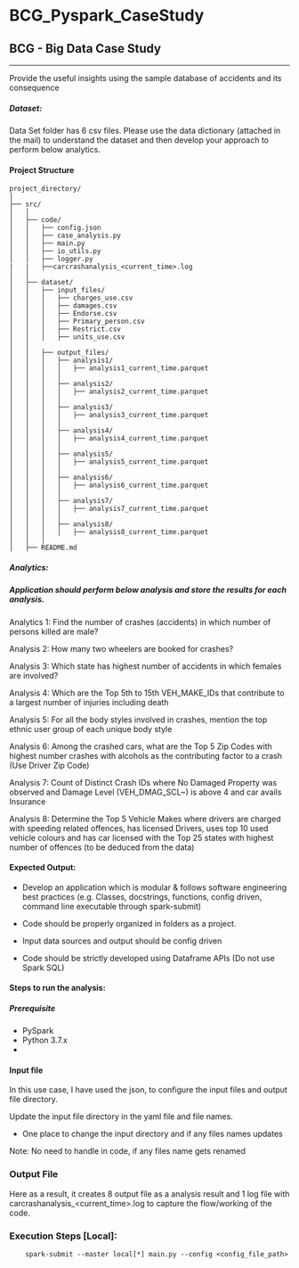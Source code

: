 # BCG_Pyspark_CaseStudy
## BCG - Big Data Case Study
---

Provide the useful insights using the sample database of accidents and its consequence

##### Dataset:

Data Set folder has 6 csv files. Please use the data dictionary (attached in the mail) to understand the dataset and then develop your approach to perform below analytics.

#### Project Structure

```
project_directory/
│
├── src/
│   │
│   ├── code/
│   │   ├── config.json
│   │   ├── case_analysis.py
│   │   ├── main.py
│   │   ├── io_utils.py
│   │   ├── logger.py
|   |   ├──carcrashanalysis_<current_time>.log
│   │
│   ├── dataset/
│   │   ├── input_files/
│   │   │   ├── charges_use.csv
│   │   │   ├── damages.csv
│   │   │   ├── Endorse.csv
│   │   │   ├── Primary_person.csv
│   │   │   ├── Restrict.csv
│   │   │   ├── units_use.csv
│   │
│   │   ├── output_files/
│   │   │   ├── analysis1/
│   │   │   │   ├── analysis1_current_time.parquet
│   │   │   │
│   │   │   ├── analysis2/
│   │   │   │   ├── analysis2_current_time.parquet
│   │   │   │
│   │   │   ├── analysis3/
│   │   │   │   ├── analysis3_current_time.parquet
│   │   │   │
│   │   │   ├── analysis4/
│   │   │   │   ├── analysis4_current_time.parquet
│   │   │   │
│   │   │   ├── analysis5/
│   │   │   │   ├── analysis5_current_time.parquet
│   │   │   │
│   │   │   ├── analysis6/
│   │   │   │   ├── analysis6_current_time.parquet
│   │   │   │
│   │   │   ├── analysis7/
│   │   │   │   ├── analysis7_current_time.parquet
│   │   │   │
│   │   │   ├── analysis8/
│   │   │   │   ├── analysis8_current_time.parquet
│   │   │
│   ├── README.md

```


##### Analytics:
##### Application should perform below analysis and store the results for each analysis.

Analytics 1: Find the number of crashes (accidents) in which number of persons killed are male?

Analysis 2: How many two wheelers are booked for crashes?

Analysis 3: Which state has highest number of accidents in which females are involved?

Analysis 4: Which are the Top 5th to 15th VEH_MAKE_IDs that contribute to a largest number of injuries including death

Analysis 5: For all the body styles involved in crashes, mention the top ethnic user group of each unique body style

Analysis 6: Among the crashed cars, what are the Top 5 Zip Codes with highest number crashes with alcohols as the contributing factor to a crash (Use Driver Zip Code)

Analysis 7: Count of Distinct Crash IDs where No Damaged Property was observed and Damage Level (VEH_DMAG_SCL~) is above 4 and car avails Insurance

Analysis 8: Determine the Top 5 Vehicle Makes where drivers are charged with speeding related offences, has licensed Drivers, uses top 10 used vehicle colours and has car licensed with the Top 25 states with highest number of offences (to be deduced from the data)



#### Expected Output:

* Develop an application which is modular & follows software engineering best practices (e.g. Classes, docstrings, functions, config driven, command line executable through spark-submit)

* Code should be properly organized in folders as a project.

* Input data sources and output should be config driven

* Code should be strictly developed using Dataframe APIs (Do not use Spark SQL)

#### Steps to run the analysis:

##### Prerequisite

* PySpark
* Python 3.7.x
* 
#### Input file

In this use case, I have used the json, to configure the input files and output file directory.

Update the input file directory in the yaml file and file names.

* One place to change the input directory and if any files names updates

Note: No need to handle in code, if any files name gets renamed

### Output File

Here as a result, it creates 8 output file as a analysis result and 1 log file with carcrashanalysis_<current_time>.log to capture the flow/working of the code.

### Execution Steps [Local]:


        spark-submit --master local[*] main.py --config <config_file_path> 
        
